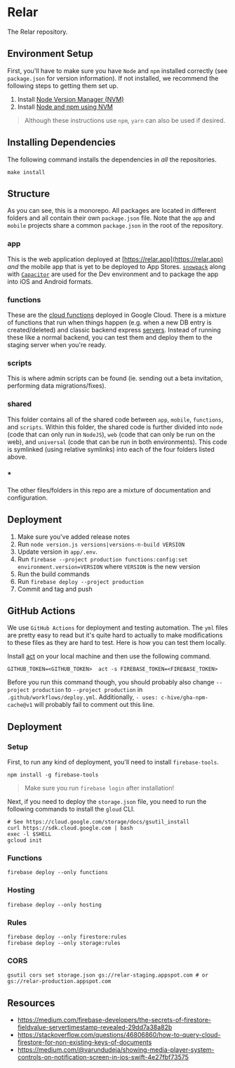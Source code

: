 # Relar

The Relar repository.

## Environment Setup

First, you'll have to make sure you have `Node` and `npm` installed correctly (see `package.json` for version information). If not installed, we recommend the following steps to getting them set up.

1. Install [Node Version Manager (NVM)](https://github.com/creationix/nvm#install-script)
2. Install [Node and npm using NVM](https://github.com/creationix/nvm#usage)

> Although these instructions use `npm`, `yarn` can also be used if desired.

## Installing Dependencies

The following command installs the dependencies in _all_ the repositories.

```
make install
```

## Structure

As you can see, this is a monorepo. All packages are located in different folders and all contain their own `package.json` file. Note that the `app` and `mobile` projects share a common `package.json` in the root of the repository.

### app

This is the web application deployed at [https://relar.app](https://relar.app) _and_ the mobile app that is yet to be deployed to App Stores. [`snowpack`](https://www.snowpack.dev/) along with [`Capacitor`](https://capacitorjs.com/) are used for the Dev environment and to package the app into iOS and Android formats.

### functions

These are the [cloud functions](https://firebase.google.com/docs/functions) deployed in Google Cloud. There is a mixture of functions that run when things happen (e.g. when a new DB entry is created/deleted) and classic backend express [servers](https://expressjs.com/). Instead of running these like a normal backend, you can test them and deploy them to the staging server when you're ready.

### scripts

This is where admin scripts can be found (ie. sending out a beta invitation, performing data migrations/fixes).

### shared

This folder contains all of the shared code between `app`, `mobile`, `functions`, and `scripts`. Within this folder, the shared code is further divided into `node` (code that can only run in `NodeJS`), `web` (code that can only be run on the web), and `universal` (code that can be run in both environments). This code is symlinked (using relative symlinks) into each of the four folders listed above.

### \*

The other files/folders in this repo are a mixture of documentation and configuration.

## Deployment

<!-- Deployment is managed by `GitHub Actions` (see below). We run deployment whenever a new tag is pushed!

```
# follow the prompts for this
npm run version
``` -->

1. Make sure you've added release notes
1. Run `node version.js versions|versions-n-build VERSION`
1. Update version in `app/.env`.
1. Run `firebase --project production functions:config:set environment.version=VERSION` where `VERSION` is the new version
1. Run the build commands
1. Run `firebase deploy --project production`
1. Commit and tag and push

## GitHub Actions

We use `GitHub Actions` for deployment and testing automation. The `yml` files are pretty easy to read but it's quite hard to actually to make modifications to these files as they are hard to test. Here is how you can test them locally.

Install [act](https://github.com/nektos/act) on your local machine and then use the following command.

```
GITHUB_TOKEN=<GITHUB_TOKEN>  act -s FIREBASE_TOKEN=<FIREBASE_TOKEN>
```

Before you run this command though, you should probably also change `--project production` to `--project production` in `.github/workflows/deploy.yml`. Additionally, `- uses: c-hive/gha-npm-cache@v1` will probably fail to comment out this line.

## Deployment

### Setup

First, to run any kind of deployment, you'll need to install `firebase-tools`.

```
npm install -g firebase-tools
```

> Make sure you run `firebase login` after installation!

Next, if you need to deploy the `storage.json` file, you need to run the following commands to install the `gloud` CLI.

```
# See https://cloud.google.com/storage/docs/gsutil_install
curl https://sdk.cloud.google.com | bash
exec -l $SHELL
gcloud init
```

### Functions

```
firebase deploy --only functions
```

### Hosting

```
firebase deploy --only hosting
```

### Rules

```
firebase deploy --only firestore:rules
firebase deploy --only storage:rules
```

### CORS

```
gsutil cors set storage.json gs://relar-staging.appspot.com # or gs://relar-production.appspot.com
```

## Resources

- https://medium.com/firebase-developers/the-secrets-of-firestore-fieldvalue-servertimestamp-revealed-29dd7a38a82b
- https://stackoverflow.com/questions/46806860/how-to-query-cloud-firestore-for-non-existing-keys-of-documents
- https://medium.com/@varundudeja/showing-media-player-system-controls-on-notification-screen-in-ios-swift-4e27fbf73575

